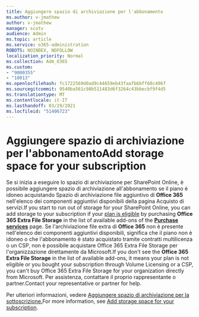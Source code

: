 ```yaml
---
title: Aggiungere spazio di archiviazione per l'abbonamento
ms.author: v-jmathew
author: v-jmathew
manager: scotv
audience: Admin
ms.topic: article
ms.service: o365-administration
ROBOTS: NOINDEX, NOFOLLOW
localization_priority: Normal
ms.collection: Adm_O365
ms.custom:
- "9000355"
- "10013"
ms.openlocfilehash: fc1722569d0ad9c44659eb43faafb6bff60c496f
ms.sourcegitcommit: 9540ba561c98b511483d6f3264c43bbecbf9f4d5
ms.translationtype: MT
ms.contentlocale: it-IT
ms.lasthandoff: 03/29/2021
ms.locfileid: "51406723"
---
```

# <a name="add-storage-space-for-your-subscription"></a><span data-ttu-id="6f345-102">Aggiungere spazio di archiviazione per l'abbonamento</span><span class="sxs-lookup"><span data-stu-id="6f345-102">Add storage space for your subscription</span></span>

<span data-ttu-id="6f345-103">Se si inizia a eseguire lo spazio di archiviazione per SharePoint [](https://docs.microsoft.com/microsoft-365/commerce/add-storage-space) Online, è possibile aggiungere spazio di archiviazione all'abbonamento se il piano **[](https://go.microsoft.com/fwlink/p/?linkid=868433)** è idoneo acquistando Spazio di archiviazione file aggiuntivo di **Office 365** nell'elenco dei componenti aggiuntivi disponibili della pagina Acquisto di servizi.</span><span class="sxs-lookup"><span data-stu-id="6f345-103">If you start to run out of storage for your SharePoint Online, you can add storage to your subscription if your [plan is eligible](https://docs.microsoft.com/microsoft-365/commerce/add-storage-space) by purchasing **Office 365 Extra File Storage** in the list of available add-ons of the **[Purchase services](https://go.microsoft.com/fwlink/p/?linkid=868433)** page.</span></span> <span data-ttu-id="6f345-104">Se l'archiviazione file extra di **Office 365** non è presente nell'elenco dei componenti aggiuntivi disponibili, significa che il piano non è idoneo o che l'abbonamento è stato acquistato tramite contratti multilicenza o un CSP, non è possibile acquistare Office 365 Extra File Storage per l'organizzazione direttamente da Microsoft.</span><span class="sxs-lookup"><span data-stu-id="6f345-104">If you don't see the **Office 365 Extra File Storage** in the list of available add-ons, it means your plan is not eligible or you bought your subscription through Volume Licensing or a CSP, you can't buy Office 365 Extra File Storage for your organization directly from Microsoft.</span></span> <span data-ttu-id="6f345-105">Per assistenza, contattare il proprio rappresentante o partner.</span><span class="sxs-lookup"><span data-stu-id="6f345-105">Contact your representative or partner for help.</span></span>

<span data-ttu-id="6f345-106">Per ulteriori informazioni, vedere [Aggiungere spazio di archiviazione per la sottoscrizione.](https://docs.microsoft.com/microsoft-365/commerce/add-storage-space)</span><span class="sxs-lookup"><span data-stu-id="6f345-106">For more information, see [Add storage space for your subscription](https://docs.microsoft.com/microsoft-365/commerce/add-storage-space).</span></span>
